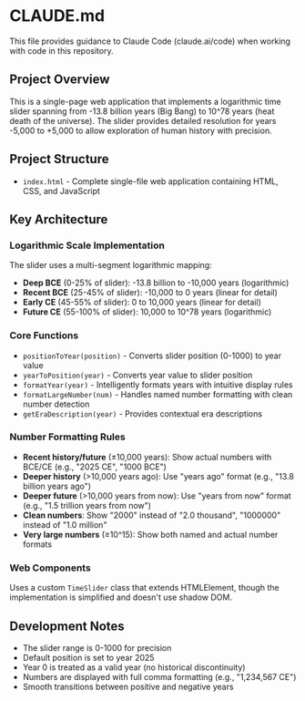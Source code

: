 # CLAUDE.md

This file provides guidance to Claude Code (claude.ai/code) when working with code in this repository.

## Project Overview

This is a single-page web application that implements a logarithmic time slider spanning from -13.8 billion years (Big Bang) to 10^78 years (heat death of the universe). The slider provides detailed resolution for years -5,000 to +5,000 to allow exploration of human history with precision.

## Project Structure

- `index.html` - Complete single-file web application containing HTML, CSS, and JavaScript

## Key Architecture

### Logarithmic Scale Implementation

The slider uses a multi-segment logarithmic mapping:
- **Deep BCE** (0-25% of slider): -13.8 billion to -10,000 years (logarithmic)
- **Recent BCE** (25-45% of slider): -10,000 to 0 years (linear for detail)  
- **Early CE** (45-55% of slider): 0 to 10,000 years (linear for detail)
- **Future CE** (55-100% of slider): 10,000 to 10^78 years (logarithmic)

### Core Functions

- `positionToYear(position)` - Converts slider position (0-1000) to year value
- `yearToPosition(year)` - Converts year value to slider position  
- `formatYear(year)` - Intelligently formats years with intuitive display rules
- `formatLargeNumber(num)` - Handles named number formatting with clean number detection
- `getEraDescription(year)` - Provides contextual era descriptions

### Number Formatting Rules

- **Recent history/future** (±10,000 years): Show actual numbers with BCE/CE (e.g., "2025 CE", "1000 BCE")
- **Deeper history** (>10,000 years ago): Use "years ago" format (e.g., "13.8 billion years ago")
- **Deeper future** (>10,000 years from now): Use "years from now" format (e.g., "1.5 trillion years from now")
- **Clean numbers**: Show "2000" instead of "2.0 thousand", "1000000" instead of "1.0 million"
- **Very large numbers** (≥10^15): Show both named and actual number formats

### Web Components

Uses a custom `TimeSlider` class that extends HTMLElement, though the implementation is simplified and doesn't use shadow DOM.

## Development Notes

- The slider range is 0-1000 for precision
- Default position is set to year 2025
- Year 0 is treated as a valid year (no historical discontinuity)
- Numbers are displayed with full comma formatting (e.g., "1,234,567 CE")
- Smooth transitions between positive and negative years